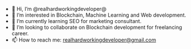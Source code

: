 - 👋 Hi, I’m @realhardworkingdeveloper@
- 👀 I’m interested in Blockchain, Machine Learning and Web development.
- 🌱 I’m currently learning SEO for marketing consultant.
- 💞️ I’m looking to collaborate on Blockchain development for freelancing career.
- 📫 How to reach me: realhardworkingdeveloper@gmail.com

<!---
realhardworkingdeveloper/realhardworkingdeveloper is a ✨ special ✨ repository because its `README.md` (this file) appears on your GitHub profile.
You can click the Preview link to take a look at your changes.
--->
